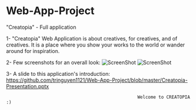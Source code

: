 # Web-App-Project
"Creatopia"  - Full application

1- "Creatopia" Web Application is about creatives, for creatives, and of creatives. It is a place where you show your works to the world or wander around for inspiration.

2-  Few screenshots for an overall look: 
![ScreenShot](https://raw.github.com/tringuyen1121/Web-App-Project/master/screenshots/screenshot1.jpg)
![ScreenShot](https://raw.github.com/tringuyen1121/Web-App-Project/master/screenshots/screenshot2.jpg)

3- A slide to this application's introduction:
https://github.com/tringuyen1121/Web-App-Project/blob/master/Creatopia-Presentation.pptx





                                                      Welcome to CREATOPIA :)
